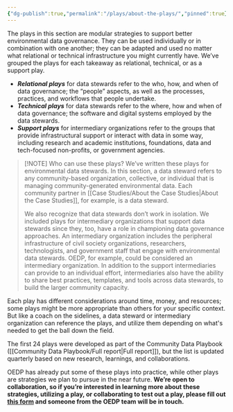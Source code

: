 ```yaml
---
{"dg-publish":true,"permalink":"/plays/about-the-plays/","pinned":true}
---
```


The plays in this section are modular strategies to support better environmental data governance. They can be used individually or in combination with one another; they can be adapted and used no matter what relational or technical infrastructure you might currently have. We’ve grouped the plays for each takeaway as relational, technical, or as a support play. 

- ***Relational plays*** for data stewards refer to the who, how, and when of data governance; the “people” aspects, as well as the processes, practices, and workflows that people undertake. 
- ***Technical plays*** for data stewards refer to the where, how and when of data governance; the software and digital systems employed by the data stewards. 
- ***Support plays*** for intermediary organizations refer to the groups that provide infrastructural support or interact with data in some way, including research and academic institutions, foundations, data and tech-focused non-profits, or government agencies. 


> [!NOTE] Who can use these plays?
>   We’ve written these plays for environmental data stewards. In this section, a data steward refers to any community-based organization, collective, or individual that is managing community-generated environmental data. Each community partner in  [[Case Studies/About the Case Studies\|About the Case Studies]], for example, is a data steward.
> 
> We also recognize that data stewards don’t work in isolation. We included plays for intermediary organizations that support data stewards since they, too, have a role in championing data governance approaches. An intermediary organization includes the peripheral infrastructure of civil society organizations, researchers, technologists, and government staff that engage with environmental data stewards. OEDP, for example, could be considered an intermediary organization. In addition to the support intermediaries can provide to an individual effort, intermediaries also have the ability to share best practices, templates, and tools across data stewards, to build the larger community capacity.

Each play has different considerations around time, money, and resources; some plays might be more appropriate than others for your specific context. But like a coach on the sidelines, a data steward or intermediary organization can reference the plays, and utilize them depending on what's needed to get the ball down the field. 

The first 24 plays were developed as part of the Community Data Playbook ([[Community Data Playbook/Full report\|Full report]]), but the list is updated quarterly based on new research, learnings, and collaborations. 

OEDP has already put some of these plays into practice, while other plays are strategies we plan to pursue in the near future. **We’re open to collaboration, so if you’re interested in learning more about these strategies, utilizing a play, or collaborating to test out a play, please fill out [this form](https://docs.google.com/forms/d/e/1FAIpQLSd2yk7rCum5FtBwtQwE9UXBAB9f8CGt0TJeextkVN57cyIGHg/viewform?usp=dialog) and someone from the OEDP team will be in touch.**

